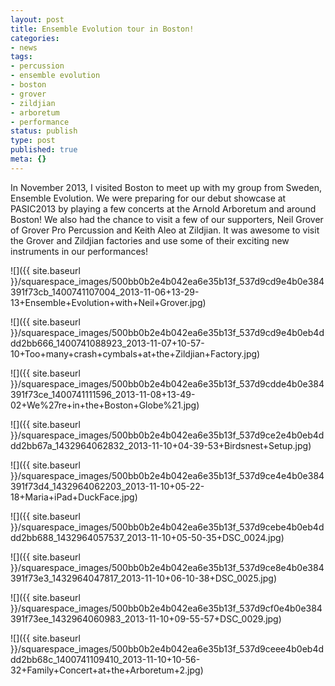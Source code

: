 ```yaml
---
layout: post
title: Ensemble Evolution tour in Boston!
categories:
- news
tags:
- percussion
- ensemble evolution
- boston
- grover
- zildjian
- arboretum
- performance
status: publish
type: post
published: true
meta: {}
---
```


In November 2013, I visited Boston to meet up with my group from Sweden, Ensemble Evolution. We were preparing for our debut showcase at PASIC2013 by playing a few concerts at the Arnold Arboretum and around Boston! We also had the chance to visit a few of our supporters, Neil Grover of Grover Pro Percussion and Keith Aleo at Zildjian. It was awesome to visit the Grover and Zildjian factories and use some of their exciting new instruments in our performances!

![]({{ site.baseurl }}/squarespace_images/500bb0b2e4b042ea6e35b13f_537d9cd9e4b0e384391f73cb_1400741107004_2013-11-06+13-29-13+Ensemble+Evolution+with+Neil+Grover.jpg)
  

  
   
![]({{ site.baseurl }}/squarespace_images/500bb0b2e4b042ea6e35b13f_537d9cd9e4b0eb4ddd2bb666_1400741088923_2013-11-07+10-57-10+Too+many+crash+cymbals+at+the+Zildjian+Factory.jpg)
  

  
   
![]({{ site.baseurl }}/squarespace_images/500bb0b2e4b042ea6e35b13f_537d9cdde4b0e384391f73ce_1400741111596_2013-11-08+13-49-02+We%27re+in+the+Boston+Globe%21.jpg)
  

  
   
![]({{ site.baseurl }}/squarespace_images/500bb0b2e4b042ea6e35b13f_537d9ce2e4b0eb4ddd2bb67a_1432964062832_2013-11-10+04-39-53+Birdsnest+Setup.jpg)
  

  
   
![]({{ site.baseurl }}/squarespace_images/500bb0b2e4b042ea6e35b13f_537d9ce4e4b0e384391f73d4_1432964062203_2013-11-10+05-22-18+Maria+iPad+DuckFace.jpg)
  

  
   
![]({{ site.baseurl }}/squarespace_images/500bb0b2e4b042ea6e35b13f_537d9cebe4b0eb4ddd2bb688_1432964057537_2013-11-10+05-50-35+DSC_0024.jpg)
  

  
   
![]({{ site.baseurl }}/squarespace_images/500bb0b2e4b042ea6e35b13f_537d9ce8e4b0e384391f73e3_1432964047817_2013-11-10+06-10-38+DSC_0025.jpg)
  

  
   
![]({{ site.baseurl }}/squarespace_images/500bb0b2e4b042ea6e35b13f_537d9cf0e4b0e384391f73ee_1432964060983_2013-11-10+09-55-57+DSC_0029.jpg)
  

  
   
![]({{ site.baseurl }}/squarespace_images/500bb0b2e4b042ea6e35b13f_537d9ceee4b0eb4ddd2bb68c_1400741109410_2013-11-10+10-56-32+Family+Concert+at+the+Arboretum+2.jpg)
